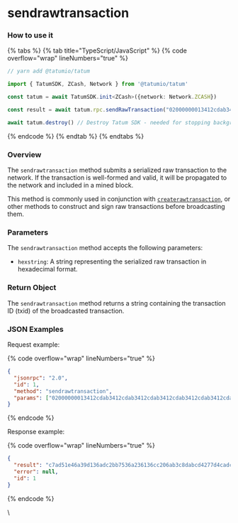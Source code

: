 # sendrawtransaction

### How to use it

{% tabs %}
{% tab title="TypeScript/JavaScript" %}
{% code overflow="wrap" lineNumbers="true" %}
```typescript
// yarn add @tatumio/tatum

import { TatumSDK, ZCash, Network } from '@tatumio/tatum'

const tatum = await TatumSDK.init<ZCash>({network: Network.ZCASH})

const result = await tatum.rpc.sendRawTransaction("02000000013412cdab3412cdab3412cdab3412cdab3412cdab3412cdab3412cdab3412cdab0000000000fdffffff0140420f00000000001976a91462e907b15cbf27d5425399ebf6f0fb50ebb88f1888ac00000000")

await tatum.destroy() // Destroy Tatum SDK - needed for stopping background jobs
```
{% endcode %}
{% endtab %}
{% endtabs %}

### Overview

The `sendrawtransaction` method submits a serialized raw transaction to the network. If the transaction is well-formed and valid, it will be propagated to the network and included in a mined block.

This method is commonly used in conjunction with [`createrawtransaction`](createrawtransaction.md), or other methods to construct and sign raw transactions before broadcasting them.

### Parameters

The `sendrawtransaction` method accepts the following parameters:

* `hexstring`: A string representing the serialized raw transaction in hexadecimal format.

### Return Object

The `sendrawtransaction` method returns a string containing the transaction ID (txid) of the broadcasted transaction.

### JSON Examples

Request example:

{% code overflow="wrap" lineNumbers="true" %}
```json
{
  "jsonrpc": "2.0",
  "id": 1,
  "method": "sendrawtransaction",
  "params": ["02000000013412cdab3412cdab3412cdab3412cdab3412cdab3412cdab3412cdab3412cdab0000000000fdffffff0140420f00000000001976a91462e907b15cbf27d5425399ebf6f0fb50ebb88f1888ac00000000"]
}
```
{% endcode %}

Response example:

{% code overflow="wrap" lineNumbers="true" %}
```json
{
  "result": "c7ad51e46a39d136adc2bb7536a236136cc206ab3c8dabcd4277d4cadcf674f2",
  "error": null,
  "id": 1
}

```
{% endcode %}

\
